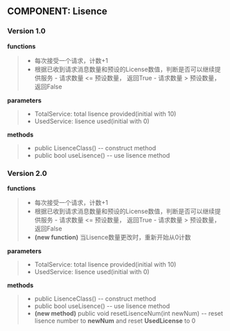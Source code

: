 ## COMPONENT: Lisence

### Version 1.0

__functions__
>* 每次接受一个请求，计数+1
>* 根据已收到请求消息数量和预设的License数值，判断是否可以继续提供服务
    -  请求数量 <= 预设数量， 返回True
    -  请求数量 > 预设数量， 返回False
    
__parameters__
>* TotalService: total lisence provided(initial with 10) 
>* UsedService: lisence used(initial with 0)

__methods__
>* public LisenceClass() -- construct method
>* public bool useLisence() -- use lisence method
    
### Version 2.0

__functions__
>* 每次接受一个请求，计数+1
>* 根据已收到请求消息数量和预设的License数值，判断是否可以继续提供服务
    - 请求数量 <= 预设数量， 返回True
    - 请求数量 > 预设数量， 返回False
>* __(new function)__ 当Lisence数量更改时，重新开始从0计数

__parameters__
>* TotalService: total lisence provided(initial with 10) 
>* UsedService: lisence used(initial with 0)

__methods__
>* public LisenceClass() -- construct method
>* public bool useLisence() -- use lisence method
>* __(new method)__ public void resetLisenceNum(int newNum) -- reset lisence number to __newNum__ and reset __UsedLicense__ to 0